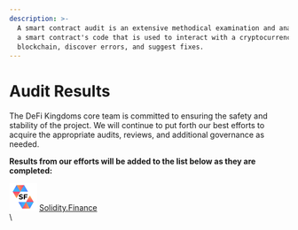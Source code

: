 ```yaml
---
description: >-
  A smart contract audit is an extensive methodical examination and analysis of
  a smart contract's code that is used to interact with a cryptocurrency or
  blockchain, discover errors, and suggest fixes.
---
```


# Audit Results

The DeFi Kingdoms core team is committed to ensuring the safety and stability of the project. We will continue to put forth our best efforts to acquire the appropriate audits, reviews, and additional governance as needed.

**Results from our efforts will be added to the list below as they are completed:**

![](../.gitbook/assets/solidity-finance.png) [Solidity.Finance](https://solidity.finance/audits/DefiKingdoms/)\
\
